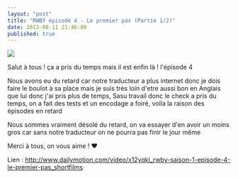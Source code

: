 ```yaml
---
layout: "post"
title: "RWBY épisode 4 - Le premier pas (Partie 1/2)"
date: 2013-08-11 21:46:00
published: true
---
```

![](https://images4.wikia.nocookie.net/__cb20130809051507/rwby/images/thumb/e/e8/RWBY4_000106.png/250px-RWBY4_000106.png)

Salut à tous ! ça a pris du temps mais il est enfin là ! l'épisode 4

Nous avons eu du retard car notre traducteur a plus internet donc je dois faire le boulot à sa place mais je suis très loin d'etre aussi bon en Anglais que lui donc j'ai pris plus de temps, Sasu travail donc le check a pris du temps, on a fait des tests et un encodage a foiré, voila la raison des épisodes en retard

Nous sommes vraiment désolé du retard, on va essayer d'en avoir un moins gros car sans notre traducteur on ne pourra pas finir le jour même

Merci à tous, on vous aime ! ♥

Lien : <http://www.dailymotion.com/video/x12yqkl_rwby-saison-1-episode-4-le-premier-pas_shortfilms>
